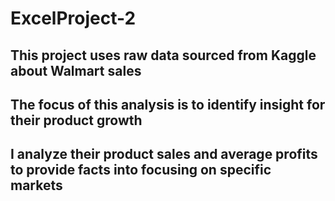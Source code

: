 # ExcelProject-2
## This project uses raw data sourced from Kaggle about Walmart sales
## The focus of this analysis is to identify insight for their product growth 
## I analyze their product sales and average profits to provide facts into focusing on specific markets
